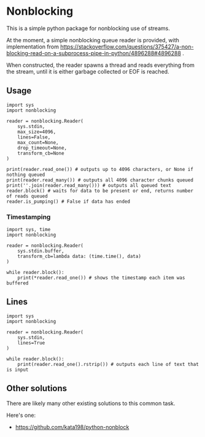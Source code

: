 # Nonblocking

This is a simple python package for nonblocking use of streams.

At the moment, a simple nonblocking queue reader is provided, with implementation from https://stackoverflow.com/questions/375427/a-non-blocking-read-on-a-subprocess-pipe-in-python/4896288#4896288 .

When constructed, the reader spawns a thread and reads everything from the stream, until it is either garbage collected or EOF is reached.

## Usage

    import sys
    import nonblocking
    
    reader = nonblocking.Reader(
        sys.stdin,
        max_size=4096,
        lines=False,
        max_count=None,
        drop_timeout=None,
        transform_cb=None
    )

    print(reader.read_one()) # outputs up to 4096 characters, or None if nothing queued
    print(reader.read_many()) # outputs all 4096 character chunks queued
    print(''.join(reader.read_many())) # outputs all queued text
    reader.block() # waits for data to be present or end, returns number of reads queued
    reader.is_pumping() # False if data has ended

### Timestamping

    import sys, time
    import nonblocking
    
    reader = nonblocking.Reader(
        sys.stdin.buffer,
        transform_cb=lambda data: (time.time(), data)
    )

    while reader.block():
        print(*reader.read_one()) # shows the timestamp each item was buffered

## Lines

    import sys
    import nonblocking
    
    reader = nonblocking.Reader(
        sys.stdin,
        lines=True
    )

    while reader.block():
        print(reader.read_one().rstrip()) # outputs each line of text that is input

## Other solutions

There are likely many other existing solutions to this common task.

Here's one:
- https://github.com/kata198/python-nonblock
